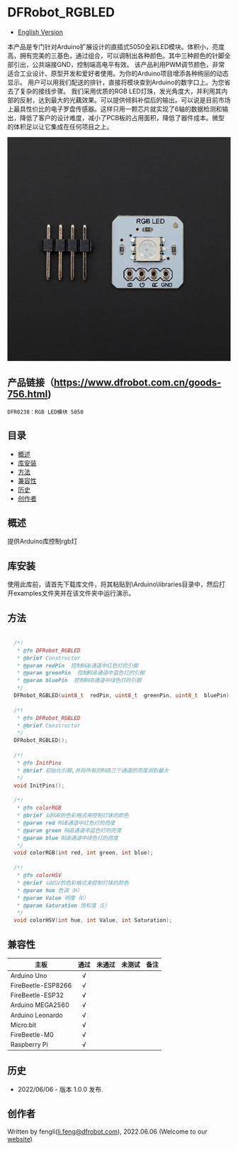 # DFRobot_RGBLED
- [English Version](./README.md)

本产品是专门针对Arduino扩展设计的直插式5050全彩LED模块。体积小，亮度高，拥有完美的三基色，通过组合，可以调制出各种颜色。其中三种颜色的针脚全部引出，公共端接GND，控制端高电平有效。
该产品利用PWM调节颜色，非常适合工业设计、原型开发和爱好者使用。为你的Arduino项目增添各种绚丽的动态显示。
用户可以用我们配送的排针，直接将模块查到Arduino的数字口上。为您省去了复杂的接线步骤。
我们采用优质的RGB LED灯珠，发光角度大，并利用其内部的反射，达到最大的光藕效果。可以提供倾斜补偿后的输出。可以说是目前市场上最具性价比的电子罗盘传感器。这样只用一颗芯片就实现了6轴的数据检测和输出，降低了客户的设计难度，减小了PCB板的占用面积，降低了器件成本。微型的体积足以让它集成在任何项目之上。<br>

![产品效果图片](./resources/images/DFR0238.jpg)

## 产品链接（https://www.dfrobot.com.cn/goods-756.html)
    DFR0238：RGB LED模块 5050
## 目录

  * [概述](#概述)
  * [库安装](#库安装)
  * [方法](#方法)
  * [兼容性](#兼容性)
  * [历史](#历史)
  * [创作者](#创作者)

## 概述

提供Arduino库控制rgb灯

## 库安装

使用此库前，请首先下载库文件，将其粘贴到\Arduino\libraries目录中，然后打开examples文件夹并在该文件夹中运行演示。

## 方法
```C++

  /*!
   * @fn DFRobot_RGBLED
   * @brief Constructor 
   * @param redPin  控制RGB通道中红色灯的引脚
   * @param greenPin  控制RGB通道中蓝色灯的引脚
   * @param bluePin  控制RGB通道中绿色灯的引脚
   */
  DFRobot_RGBLED(uint8_t  redPin, uint8_t  greenPin, uint8_t  bluePin);

  /*!
   * @fn DFRobot_RGBLED
   * @brief Constructor 
   */
  DFRobot_RGBLED();

  /*!
   * @fn InitPins
   * @brief 初始化引脚,并将所有的RGB三个通道的亮度调到最大 
   */
  void InitPins();
  
  /*!
   * @fn colorRGB
   * @brief 以RGB的色彩格式来控制灯珠的颜色
   * @param red RGB通道中红色灯的亮度
   * @param green RGB通道中蓝色灯的亮度
   * @param blue RGB通道中绿色灯的亮度
   */
  void colorRGB(int red, int green, int blue);

  /*!
   * @fn colorHSV
   * @brief 以HSV的色彩格式来控制灯珠的颜色
   * @param hue 色调（H）
   * @param Value 明度（V）
   * @param Saturation 饱和度（S）
   */
  void colorHSV(int hue, int Value, int Saturation);
```

## 兼容性

主板                | 通过    | 未通过   | 未测试    | 备注
------------------ | :----------: | :----------: | :---------: | -----
Arduino Uno        |      √       |              |             | 
FireBeetle-ESP8266        |      √       |              |             | 
FireBeetle-ESP32        |      √       |              |             | 
Arduino MEGA2560        |      √       |              |             | 
Arduino Leonardo|      √       |              |             | 
Micro:bit        |      √       |              |             | 
FireBeetle-M0        |      √       |              |             | 
Raspberry Pi      |      √       |              |             | 


## 历史

- 2022/06/06 - 版本 1.0.0 发布.

## 创作者

Written by fengli(li.feng@dfrobot.com), 2022.06.06 (Welcome to our [website](https://www.dfrobot.com/))





